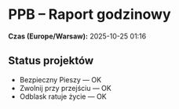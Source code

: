 # PPB – Raport godzinowy
**Czas (Europe/Warsaw):** 2025-10-25 01:16

## Status projektów
- Bezpieczny Pieszy — OK
- Zwolnij przy przejściu — OK
- Odblask ratuje życie — OK

